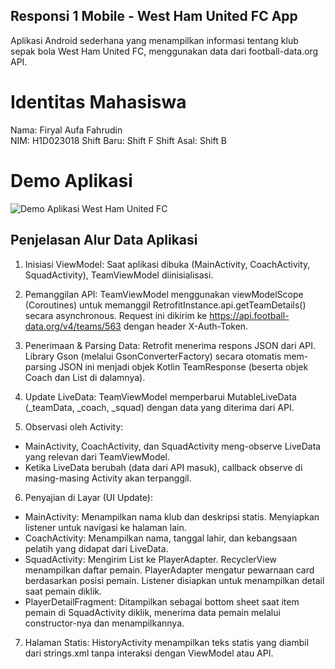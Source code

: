 ## Responsi 1 Mobile - West Ham United FC App

Aplikasi Android sederhana yang menampilkan informasi tentang klub sepak bola West Ham United FC, menggunakan data dari football-data.org API.

# Identitas Mahasiswa
Nama: Firyal Aufa Fahrudin\
NIM: H1D023018
Shift Baru: Shift F
Shift Asal: Shift B

# Demo Aplikasi
![Demo Aplikasi West Ham United FC](Demo-WestHamUFC.gif)

## Penjelasan Alur Data Aplikasi

1. Inisiasi ViewModel: Saat aplikasi dibuka (MainActivity, CoachActivity, SquadActivity), TeamViewModel diinisialisasi.

2. Pemanggilan API: TeamViewModel menggunakan viewModelScope (Coroutines) untuk memanggil RetrofitInstance.api.getTeamDetails() secara asynchronous. Request ini dikirim ke https://api.football-data.org/v4/teams/563 dengan header X-Auth-Token.

3. Penerimaan & Parsing Data: Retrofit menerima respons JSON dari API. Library Gson (melalui GsonConverterFactory) secara otomatis mem-parsing JSON ini menjadi objek Kotlin TeamResponse (beserta objek Coach dan List<Player> di dalamnya).

4. Update LiveData: TeamViewModel memperbarui MutableLiveData (_teamData, _coach, _squad) dengan data yang diterima dari API.

5. Observasi oleh Activity:
- MainActivity, CoachActivity, dan SquadActivity meng-observe LiveData yang relevan dari TeamViewModel.
- Ketika LiveData berubah (data dari API masuk), callback observe di masing-masing Activity akan terpanggil.

6. Penyajian di Layar (UI Update):
- MainActivity: Menampilkan nama klub dan deskripsi statis. Menyiapkan listener untuk navigasi ke halaman lain.
- CoachActivity: Menampilkan nama, tanggal lahir, dan kebangsaan pelatih yang didapat dari LiveData<Coach>.
- SquadActivity: Mengirim List<Player> ke PlayerAdapter. RecyclerView menampilkan daftar pemain. PlayerAdapter mengatur pewarnaan card berdasarkan posisi pemain. Listener disiapkan untuk menampilkan detail saat pemain diklik.
- PlayerDetailFragment: Ditampilkan sebagai bottom sheet saat item pemain di SquadActivity diklik, menerima data pemain melalui constructor-nya dan menampilkannya.

7. Halaman Statis: HistoryActivity menampilkan teks statis yang diambil dari strings.xml tanpa interaksi dengan ViewModel atau API.
